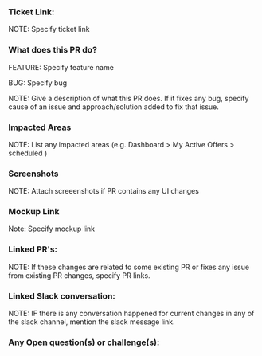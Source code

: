 ### Ticket Link: 

NOTE: Specify ticket link

### What does this PR do?

FEATURE: Specify feature name

BUG: Specify bug 

NOTE: Give a description of what this PR does. If it fixes any bug, specify cause of an issue and approach/solution added to fix that issue.


### Impacted Areas

NOTE: List any impacted areas (e.g. Dashboard > My Active Offers > scheduled )


### Screenshots

NOTE: Attach screeenshots if PR contains any UI changes

### Mockup Link

Note: Specify mockup link

### Linked PR's:

NOTE: If these changes are related to some existing PR or fixes any issue from existing PR changes, specify PR links.

### Linked Slack conversation:

NOTE: IF there is any conversation happened for current changes in any of the slack channel, mention the slack message link.

### Any Open question(s) or challenge(s):
